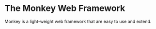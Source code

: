 The Monkey Web Framework
================

Monkey is a light-weight web framework that are easy to use and extend.
